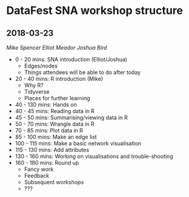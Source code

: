 # DataFest SNA workshop structure
## 2018-03-23

*Mike Spencer*
*Elliot Meador*
*Joshua Bird*


* 0 - 20 mins: SNA introduction (Elliot/Joshua)
    - Edges/nodes
    - Things attendees will be able to do after today
* 20 - 40 mins: R introduction (Mike)
    - Why R?
    - Tidyverse
    - Places for further learning
* 40 - 130 mins: Hands on
* 40 - 45 mins: Reading data in R
* 45 - 50 mins: Summarising/viewing data in R
* 50 - 70 mins: Wrangle data in R
* 70 - 85 mins: Plot data in R
* 85 - 100 mins: Make an edge list
* 100 - 115 mins: Make a basic network visualisation
* 115 - 130 mins: Add attributes
* 130 - 160 mins: Working on visualisations and trouble-shooting
* 160 - 180 mins: Round up
    - Fancy work
    - Feedback
    - Subsequent workshops
    - ???
